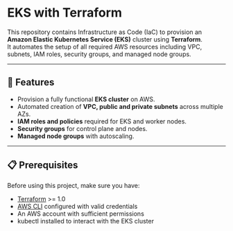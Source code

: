 # EKS with Terraform

This repository contains Infrastructure as Code (IaC) to provision an **Amazon Elastic Kubernetes Service (EKS)** cluster using **Terraform**.  
It automates the setup of all required AWS resources including VPC, subnets, IAM roles, security groups, and managed node groups.

---

## 🚀 Features
- Provision a fully functional **EKS cluster** on AWS.
- Automated creation of **VPC, public and private subnets** across multiple AZs.
- **IAM roles and policies** required for EKS and worker nodes.
- **Security groups** for control plane and nodes.
- **Managed node groups** with autoscaling.

---

## 📋 Prerequisites
Before using this project, make sure you have:
- [Terraform](https://www.terraform.io/downloads.html) >= 1.0
- [AWS CLI](https://docs.aws.amazon.com/cli/latest/userguide/install-cliv2.html) configured with valid credentials
- An AWS account with sufficient permissions
- kubectl installed to interact with the EKS cluster
